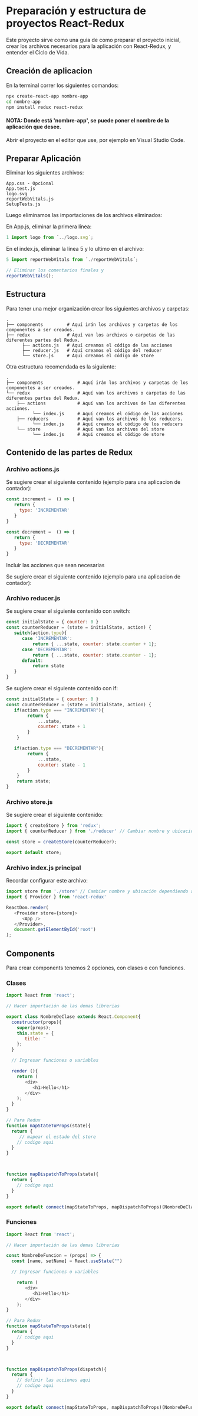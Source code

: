 # Preparación y estructura de proyectos React-Redux
Este proyecto sirve como una guia de como preparar el proyecto inicial, crear los archivos necesarios para la aplicación con React-Redux, y entender el Ciclo de Vida.

## Creación de aplicacion

En la terminal correr los siguientes comandos:

```bash
npx create-react-app nombre-app
cd nombre-app
npm install redux react-redux
```
#### NOTA: Donde está 'nombre-app', se puede poner el nombre de la aplicación que desee.

Abrir el proyecto en el editor que use, por ejemplo en Visual Studio Code.

## Preparar Aplicación
Eliminar los siguientes archivos:
```files
App.css - Opcional
App.test.js
logo.svg
reportWebVitals.js
SetupTests.js
```
Luego eliminamos las importaciones de los archivos eliminados:

En App.js, eliminar la primera línea:

```javascript
1 import logo from ´../logo.svg´;
```

En el index.js, eliminar la línea 5 y lo ultimo en el archivo:

```javascript
5 import reportWebVitals from ´./reportWebVitals´;

// Eliminar los comentarios finales y
reportWebVitals();
```


## Estructura
Para tener una mejor organización crear los siguientes archivos y carpetas:

```files
.
├── components         # Aquí irán los archivos y carpetas de los componentes a ser creados.
├── redux              # Aquí van los archivos o carpetas de las diferentes partes del Redux.
      ├── actions.js   # Aquí creamos el código de las acciones
      ├── reducer.js   # Aquí creamos el código del reducer
      └── store.js     # Aqui creamos el código de store
```
Otra estructura recomendada es la siguiente:

```files
.
├── components             # Aquí irán los archivos y carpetas de los componentes a ser creados.
└── redux                  # Aquí van los archivos o carpetas de las diferentes partes del Redux.
    ├── actions            # Aquí van los archivos de las diferentes acciones.
          └── index.js     # Aquí creamos el código de las acciones
    ├── reducers           # Aquí van los archivos de los reducers.
          └── index.js     # Aquí creamos el código de los reducers
    └── store              # Aquí van los archivos del store
          └── index.js     # Aqui creamos el código de store
```

## Contenido de las partes de Redux

### Archivo actions.js
Se sugiere crear el siguiente contenido (ejemplo para una aplicacion de contador):

```javascript
const increment =  () => {
   return {
     type: 'INCREMENTAR'
   }
}

const decrement =  () => {
   return {
     type: 'DECREMENTAR'
   }
}
```

Incluir las acciones que sean necesarias

Se sugiere crear el siguiente contenido (ejemplo para una aplicacion de contador):

### Archivo reducer.js
Se sugiere crear el siguiente contenido con switch:

```javascript
const initialState = { counter: 0 }
const counterReducer = (state = initialState, action) { 
   switch(action.type){
      case 'INCREMENTAR':
          return { ...state, counter: state.counter + 1};
      case 'DECREMENTAR':
          return { ...state, counter: state.counter - 1};
      default:
          return state
   }
}
```
Se sugiere crear el siguiente contenido con if:

```javascript
const initialState = { counter: 0 }
const counterReducer = (state = initialState, action) { 
   if(action.type === "INCREMENTAR"){
        return {
            ...state,
            counter: state + 1
        }
    }

   if(action.type === "DECREMENTAR"){
        return {
            ...state,
            counter: state - 1
        }
    }
    return state;
}

```

### Archivo store.js
Se sugiere crear el siguiente contenido:

```javascript
import { createStore } from 'redux';
import { counterReducer } from './reducer' // Cambiar nombre y ubicación dependiendo a lo creado.

const store = createStore(counterReducer);

export default store;
```

### Archivo index.js principal
Recordar configurar este archivo:

```javascript
import store from './store' // Cambiar nombre y ubicación dependiendo a lo creado.
import { Provider } from 'react-redux'

ReactDom.render(
   <Provider store={store}>
      <App />
   </Provider>,
   document.getElementById('root')
);
```

## Components

Para crear components tenemos 2 opciones, con clases o con funciones.
### Clases
```javascript
import React from 'react';

// Hacer importación de las demas librerias

export class NombreDeClase extends React.Component{
  constructor(props){
    super(props);
    this.state = {
       title: ¨
    };
  }

  // Ingresar funciones o variables

  render (){
    return (
       <div>
          <h1>Hello</h1>
       </div>
    );
  }
}

// Para Redux
function mapStateToProps(state){
  return {
     // mapear el estado del store
    // codigo aqui
  }
}



function mapDispatchToProps(state){
  return {
    // codigo aqui
  }
}

export default connect(mapStateToProps, mapDispatchToProps)(NombreDeClase)
```

### Funciones 

```javascript
import React from 'react';

// Hacer importación de las demas librerias

const NombreDeFuncion = (props) => {
  const [name, setName] = React.useState("")

  // Ingresar funciones o variables

    return (
       <div>
          <h1>Hello</h1>
       </div>
    );
}

// Para Redux
function mapStateToProps(state){
  return {
    // codigo aqui
  }
}



function mapDispatchToProps(dispatch){
  return {
    // definir las acciones aqui
    // codigo aqui
  }
}

export default connect(mapStateToProps, mapDispatchToProps)(NombreDeFuncion)
```
